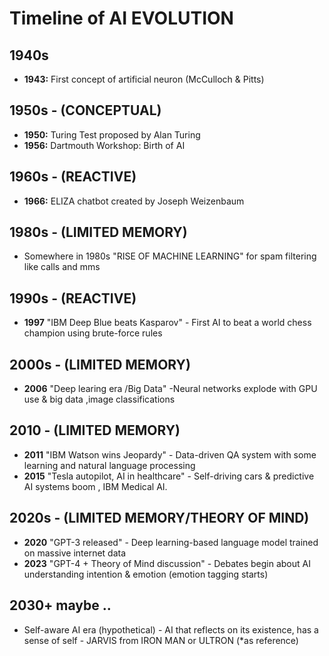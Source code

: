 # Timeline of AI EVOLUTION

## 1940s
- **1943:** First concept of artificial neuron (McCulloch & Pitts)

## 1950s - (CONCEPTUAL)
- **1950:** Turing Test proposed by Alan Turing
- **1956:** Dartmouth Workshop: Birth of AI

## 1960s - (REACTIVE)
- **1966:** ELIZA chatbot created by Joseph Weizenbaum

## 1980s - (LIMITED MEMORY)
- Somewhere in 1980s "RISE OF MACHINE LEARNING" for spam filtering like calls and mms

## 1990s - (REACTIVE)
- **1997**  "IBM Deep Blue beats Kasparov" - First AI to beat a world chess champion using brute-force rules
  
## 2000s - (LIMITED MEMORY)
- **2006** "Deep learing era /Big Data" -Neural networks explode with GPU use & big data ,image classifications
  
## 2010 - (LIMITED MEMORY)
- **2011** "IBM Watson wins Jeopardy" - Data-driven QA system with some learning and natural language processing
- **2015**  "Tesla autopilot, AI in healthcare" - Self-driving cars & predictive AI systems boom , IBM Medical AI.
  
## 2020s - (LIMITED MEMORY/THEORY OF MIND)
- **2020** "GPT-3 released" - Deep learning-based language model trained on massive internet data
- **2023** "GPT-4 + Theory of Mind discussion" - Debates begin about AI understanding intention & emotion (emotion tagging starts)
  
## 2030+ maybe ..
- Self-aware AI era (hypothetical) - AI that reflects on its existence, has a sense of self - JARVIS from IRON MAN or ULTRON (*as reference)
